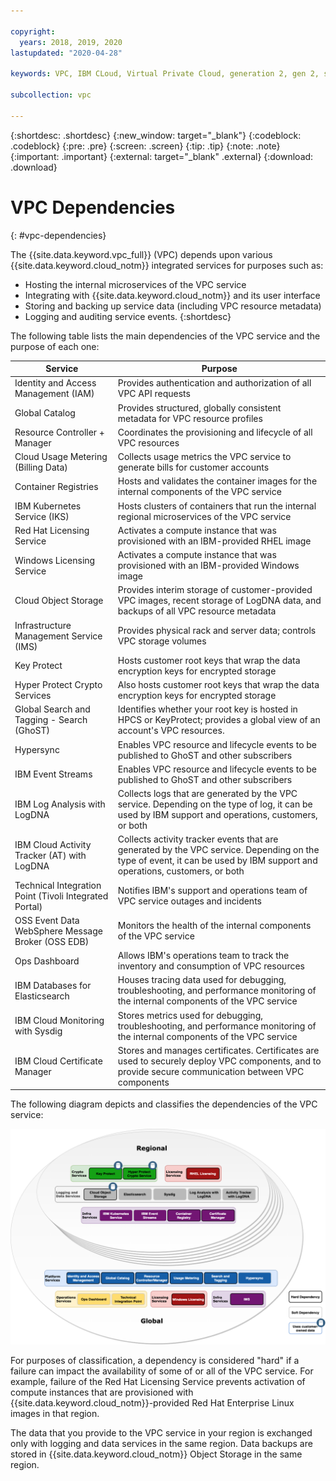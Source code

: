 ```yaml
---

copyright:
  years: 2018, 2019, 2020
lastupdated: "2020-04-28"

keywords: VPC, IBM CLoud, Virtual Private Cloud, generation 2, gen 2, system dependencies, dependencies, hard dependency

subcollection: vpc

---
```


{:shortdesc: .shortdesc}
{:new_window: target="_blank"}
{:codeblock: .codeblock}
{:pre: .pre}
{:screen: .screen}
{:tip: .tip}
{:note: .note}
{:important: .important}
{:external: target="_blank" .external}
{:download: .download}

# VPC Dependencies
{: #vpc-dependencies}

The {{site.data.keyword.vpc_full}} (VPC) depends upon various {{site.data.keyword.cloud_notm}} integrated services for purposes such as:

* Hosting the internal microservices of the VPC service 
* Integrating with {{site.data.keyword.cloud_notm}} and its user interface
* Storing and backing up service data (including VPC resource metadata)
* Logging and auditing service events.
{:shortdesc}


The following table lists the main dependencies of the VPC service and the purpose of each one:

| Service | Purpose |
| ------- | ------- |
| Identity and Access Management (IAM) | Provides authentication and authorization of all VPC API requests |
| Global Catalog | Provides structured, globally consistent metadata for VPC resource profiles |
| Resource Controller + Manager | Coordinates the provisioning and lifecycle of all VPC resources |
| Cloud Usage Metering (Billing Data) | Collects usage metrics the VPC service to generate bills for customer accounts |
| Container Registries | Hosts and validates the container images for the internal components of the VPC service |
| IBM Kubernetes Service (IKS) | Hosts clusters of containers that run the internal regional microservices of the VPC service |
| Red Hat Licensing Service | Activates a compute instance that was provisioned with an IBM-provided RHEL image |
| Windows Licensing Service | Activates a compute instance that was provisioned with an IBM-provided Windows image |
| Cloud Object Storage | Provides interim storage of customer-provided VPC images, recent storage of LogDNA data, and backups of all VPC resource metadata |
| Infrastructure Management Service (IMS) | Provides physical rack and server data; controls VPC storage volumes |
| Key Protect | Hosts customer root keys that wrap the data encryption keys for encrypted storage |
| Hyper Protect Crypto Services | Also hosts customer root keys that wrap the data encryption keys for encrypted storage |
| Global Search and Tagging - Search (GhoST) |  Identifies whether your root key is hosted in HPCS or KeyProtect; provides a global view of an account's VPC resources.
| Hypersync | Enables VPC resource and lifecycle events to be published to GhoST and other subscribers |
| IBM Event Streams | Enables VPC resource and lifecycle events to be published to GhoST and other subscribers |
| IBM Log Analysis with LogDNA | Collects logs that are generated by the VPC service. Depending on the type of log, it can be used by IBM support and operations, customers, or both |
| IBM Cloud Activity Tracker (AT) with LogDNA | Collects activity tracker events that are generated by the VPC service. Depending on the type of event, it can be used by IBM support and operations, customers, or both |
| Technical Integration Point (Tivoli Integrated Portal) | Notifies IBM's support and operations team of VPC service outages and incidents |
| OSS Event Data WebSphere Message Broker (OSS EDB) | Monitors the health of the internal components of the VPC service |
| Ops Dashboard | Allows IBM's operations team to track the inventory and consumption of VPC resources |
| IBM Databases for Elasticsearch | Houses tracing data used for debugging, troubleshooting, and performance monitoring of the internal components of the VPC service |
| IBM Cloud Monitoring with Sysdig | Stores metrics used for debugging, troubleshooting, and performance monitoring of the internal components of the VPC service |
| IBM Cloud Certificate Manager | Stores and manages certificates. Certificates are used to securely deploy VPC components, and to provide secure communication between VPC components |


The following diagram depicts and classifies the dependencies of the VPC service:

![VPC Dependency Diagram](images/vpc-dependencies.png)

For purposes of classification, a dependency is considered "hard" if a failure can impact the
availability of some of or all of the VPC service. For example, failure of the Red Hat Licensing Service prevents activation of compute instances that are provisioned with {{site.data.keyword.cloud_notm}}-provided Red Hat Enterprise Linux images in that region.

The data that you provide to the VPC service in your region is exchanged only with logging and
data services in the same region. Data backups are stored in {{site.data.keyword.cloud_notm}} Object Storage in the same region.

<!-- Acrolinx = 89 -->
